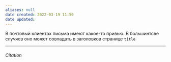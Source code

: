 ```yaml
---
aliases: null
date created: 2022-03-19 11:50
date updated:
---
```


В почтовый клиентах письма имеют какое-то привью. В большинтсве случяев оно может совпадать в заголовков странице `title`

---

###### Citation

